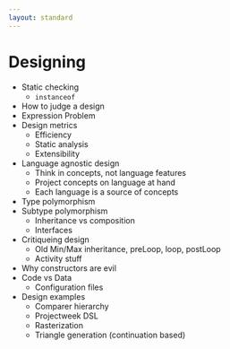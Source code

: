 ```yaml
---
layout: standard
---
```

# Designing

* Static checking
  * `instanceof`
* How to judge a design
* Expression Problem
* Design metrics
  * Efficiency
  * Static analysis
  * Extensibility
* Language agnostic design
  * Think in concepts, not language features
  * Project concepts on language at hand
  * Each language is a source of concepts
* Type polymorphism
* Subtype polymorphism
  * Inheritance vs composition
  * Interfaces
* Critiqueing design
  * Old Min/Max inheritance, preLoop, loop, postLoop
  * Activity stuff
* Why constructors are evil
* Code vs Data
  * Configuration files
* Design examples
  * Comparer hierarchy
  * Projectweek DSL
  * Rasterization
  * Triangle generation (continuation based)
